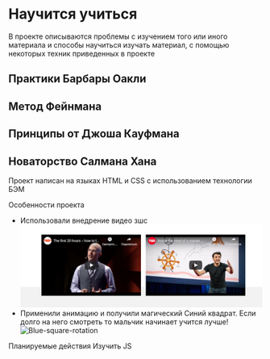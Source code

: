 # Научится учиться
В проекте описываются проблемы с изучением того или иного материала и способы научиться изучать материал, 
с помощью некоторых техник приведенных в проекте

## Практики Барбары Оакли
## Метод Фейнмана
## Принципы от Джоша Кауфмана
## Новаторство Салмана Хана

Проект написан на языках HTML и CSS с использованием технологии БЭМ

Особенности проекта 
- Использовали внедрение видео зшс ![video youtube](images/video.png)
- Применили анимацию и получили магический Синий квадрат. Если долго на него смотреть то мальчик
начинает учится лучше!
![Blue-square-rotation](images/blue-square-rotation.gif)

Планируемые действия
Изучить JS